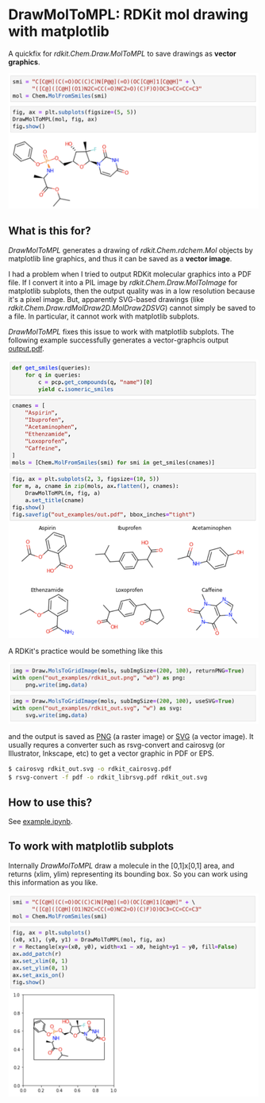 # DrawMolToMPL: RDKit mol drawing with matplotlib

A quickfix for *rdkit.Chem.Draw.MolToMPL* to save drawings as **vector graphics**.

<img src="images/example.png" width="600">


## What is this for?

*DrawMolToMPL* generates a drawing of *rdkit.Chem.rdchem.Mol* objects by matplotlib line graphics, and thus it can be saved as a **vector image**.

I had a problem when I tried to output RDKit molecular graphics into a PDF file. If I convert it into a PIL image by *rdkit.Chem.Draw.MolToImage* for matplotlib subplots, then the output quality was in a low resolution because it's a pixel image. But, apparently SVG-based drawings (like *rdkit.Chem.Draw.rdMolDraw2D.MolDraw2DSVG*) cannot simply be saved to a file. In particular, it cannot work with matplotlib subplots. 

*DrawMolToMPL* fixes this issue to work with matplotlib subplots. The following example successfully generates a vector-graphcis output [output.pdf](output.pdf).

<img src="images/mpl_subplots.png" width="600">

A RDKit's practice would be something like this

<img src="images/rdkit_save.png" width="600">

and the output is saved as [PNG](images/rdkit_out.png) (a raster image) or [SVG](images/rdkit_out.svg) (a vector image). It usually requres a converter such as rsvg-convert and cairosvg (or Illustrator, Inkscape, etc) to get a vector graphic in PDF or EPS.

```bash
$ cairosvg rdkit_out.svg -o rdkit_cairosvg.pdf
$ rsvg-convert -f pdf -o rdkit_librsvg.pdf rdkit_out.svg
```

## How to use this?

See [example.ipynb](example.ipynb).

## To work with matplotlib subplots


Internally *DrawMolToMPL* draw a molecule in the [0,1]x[0,1] area, and returns (xlim, ylim) representing its bounding box. So you can work using this information as you like.

<img src="images/output.png" width="600">


